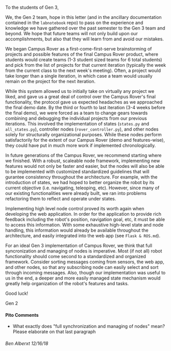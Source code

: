 To the students of Gen 3,

We, the Gen 2 team, hope in this letter (and in the ancillary documentation contained in the `labnotebook` repo) to pass on the experience and knowledge we have gathered over the past semester to the Gen 3 team and beyond.  We hope that future teams will not only build upon our accomplishments, but also that they will learn from and avoid our mistakes.

We began Campus Rover as a first-come-first-serve brainstorming of projects and possible features of the final Campus Rover product, where students would create teams (1-3 student sized teams for 6 total students) and pick from the list of projects for that current iteration (typically the week from the current class to the next week's meeting).  Often, a project would take longer than a single iteration, in which case a team would usually remain on the project for the next iteration.

While this system allowed us to initially take on virtually any project we liked, and gave us a great deal of control over the Campus Rover's final functionality, the protocol gave us expected headaches as we approached the final demo date.  By the third or fourth to last iteration (3-4 weeks before the final demo), we were forced as a team to change gears towards combining and debugging the individual projects from our previous iterations.  This involved the implementation of states (`states.py` and `all_states.py`), controller nodes (`rover_controller.py`), and other nodes solely for structurally organizational purposes.  While these nodes perform satisfactorily for the extent of our Campus Rover (demo and features-wise), they could have put in much more work if implemented chronologically.

In future generations of the Campus Rover, we recommend starting where we finished.  With a robust, scaleable node framework, implementing new features would not only be faster and easier, but the nodes will also be able to be implemented with customized standardized guidelines that will gurantee consistency throughout the architecture.  For example, with the introduction of states, we had hoped to better organize the robot by its current objective (i.e. navigating, teleoping, etc).  However, since many of our existing functionalities were already built, we ran into problems refactoring them to reflect and operate under states.

Implementing high level node control proved its worth again when developing the web application.  In order for the application to provide rich feedback including the robot's position, navigation goal, etc, it must be able to access this information.  With some exhaustive high-level state and node handling, this information would already be available throughout the architecture, and easily integrated into the web app (see `Flask & ROS.md`).

For an ideal Gen 3 implementation of Campus Rover, we think that full syncronization and managing of nodes is imperative.  Most (if not all) robot functionality should come second to a standardized and organized framework.  Consider sorting messages coming from sensors, the web app, and other nodes, so that any subscribing node can easily select and sort through incoming messages.  Also, though our implementation was useful to us in the end, a deeper and more easily managed state mechanism would greatly help organization of the robot's features and tasks.

Good luck!

Gen 2

#### Pito Comments
* What exactly does "full synchronization and managing of nodes" mean? Please elaborate on that last paragraph

###### _Ben Alberxt 12/16/18_
